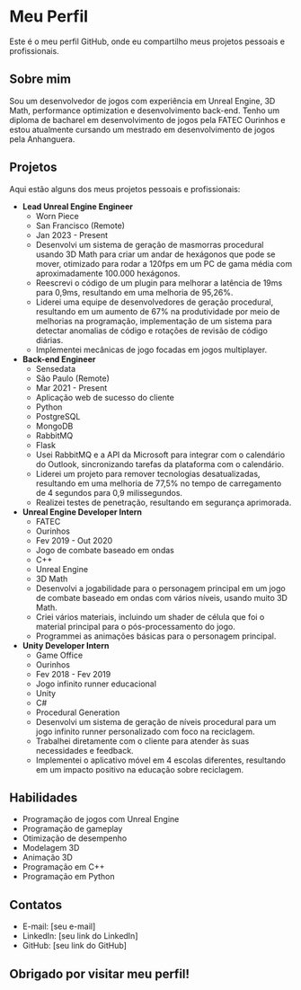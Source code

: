 # Meu Perfil

Este é o meu perfil GitHub, onde eu compartilho meus projetos pessoais e profissionais.

## Sobre mim

Sou um desenvolvedor de jogos com experiência em Unreal Engine, 3D Math, performance optimization e desenvolvimento back-end. Tenho um diploma de bacharel em desenvolvimento de jogos pela FATEC Ourinhos e estou atualmente cursando um mestrado em desenvolvimento de jogos pela Anhanguera.

## Projetos

Aqui estão alguns dos meus projetos pessoais e profissionais:

* **Lead Unreal Engine Engineer**
    * Worn Piece
    * San Francisco (Remote)
    * Jan 2023 - Present
    * Desenvolvi um sistema de geração de masmorras procedural usando 3D Math para criar um andar de hexágonos que pode se mover, otimizado para rodar a 120fps em um PC de gama média com aproximadamente 100.000 hexágonos.
    * Reescrevi o código de um plugin para melhorar a latência de 19ms para 0,9ms, resultando em uma melhoria de 95,26%.
    * Liderei uma equipe de desenvolvedores de geração procedural, resultando em um aumento de 67% na produtividade por meio de melhorias na programação, implementação de um sistema para detectar anomalias de código e rotações de revisão de código diárias.
    * Implementei mecânicas de jogo focadas em jogos multiplayer.
* **Back-end Engineer**
    * Sensedata
    * São Paulo (Remote)
    * Mar 2021 - Present
    * Aplicação web de sucesso do cliente
    * Python
    * PostgreSQL
    * MongoDB
    * RabbitMQ
    * Flask
    * Usei RabbitMQ e a API da Microsoft para integrar com o calendário do Outlook, sincronizando tarefas da plataforma com o calendário.
    * Liderei um projeto para remover tecnologias desatualizadas, resultando em uma melhoria de 77,5% no tempo de carregamento de 4 segundos para 0,9 milissegundos.
    * Realizei testes de penetração, resultando em segurança aprimorada.
* **Unreal Engine Developer Intern**
    * FATEC
    * Ourinhos
    * Fev 2019 - Out 2020
    * Jogo de combate baseado em ondas
    * C++
    * Unreal Engine
    * 3D Math
    * Desenvolvi a jogabilidade para o personagem principal em um jogo de combate baseado em ondas com vários níveis, usando muito 3D Math.
    * Criei vários materiais, incluindo um shader de célula que foi o material principal para o pós-processamento do jogo.
    * Programmei as animações básicas para o personagem principal.
* **Unity Developer Intern**
    * Game Office
    * Ourinhos
    * Fev 2018 - Fev 2019
    * Jogo infinito runner educacional
    * Unity
    * C#
    * Procedural Generation
    * Desenvolvi um sistema de geração de níveis procedural para um jogo infinito runner personalizado com foco na reciclagem.
    * Trabalhei diretamente com o cliente para atender às suas necessidades e feedback.
    * Implementei o aplicativo móvel em 4 escolas diferentes, resultando em um impacto positivo na educação sobre reciclagem.

## Habilidades

* Programação de jogos com Unreal Engine
* Programação de gameplay
* Otimização de desempenho
* Modelagem 3D
* Animação 3D
* Programação em C++
* Programação em Python

## Contatos

* E-mail: [seu e-mail]
* LinkedIn: [seu link do LinkedIn]
* GitHub: [seu link do GitHub]

## Obrigado por visitar meu perfil!

